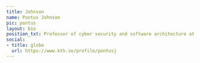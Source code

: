 ```yaml
---
title: Johnson
name: Pontus Johnson
pic: pontus
layout: bio
position_txt: Professor of cyber security and software architecture at KTH
social:
- title: globe
  url: https://www.kth.se/profile/pontusj
---
```

